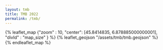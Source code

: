 ```yaml
---
layout: tmb
title: TMB 2022
permalink: /tmb/
---
```



{% leaflet_map {"zoom" : 10,
                "center": [45.8414835, 6.878885000000001],
                "divId" : "map_size" } %}
    {% leaflet_geojson "/assets/tmb/tmb.geojson" %}
{% endleaflet_map %}

<br />
